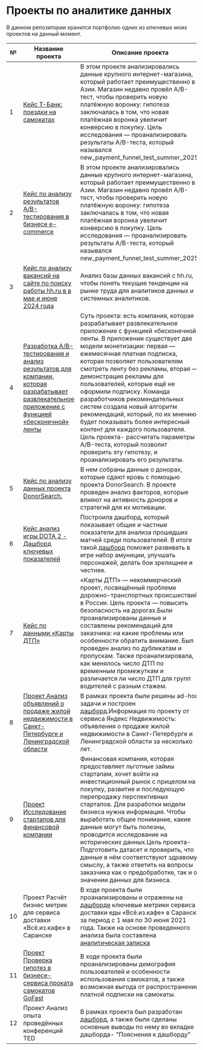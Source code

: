 # Проекты по аналитике данных
В данном репозитории хранится портфолио одних из ключевых моих проектов на данный момент.



№|Название проекта|Описание проекта|Инструменты и библиотеки
-|----------------|----------------|---------------------------------------
1|[Кейс Т-Банк: поездки на самокатах](T-bank_case_EDA_scooter_rides_by_Alena_Kuptcova.ipynb) |В этом проекте анализировались данные крупного интернет-магазина, который работает преимущественно в Азии. Магазин недавно провёл А/B-тест, чтобы проверить новую платёжную воронку: гипотеза заключалась в том, что новая платёжная воронка увеличит конверсию в покупку. Цель исследования — проанализировать результаты А/B-теста, который назывался new_payment_funnel_test_summer_2025.|pandas, matplotlib.pyplot, seaborn
2|[Кейс по анализу результатов A/B-тестирования в бизнесе e-commerce](https://github.com/Alena-Kuptcova/alena_kuptcova-data-analytics-portfolio/blob/main/A%20B%20test%20case%20e-commerce.ipynb) |В этом проекте анализировались данные крупного интернет-магазина, который работает преимущественно в Азии. Магазин недавно провёл А/B-тест, чтобы проверить новую платёжную воронку: гипотеза заключалась в том, что новая платёжная воронка увеличит конверсию в покупку. Цель исследования — проанализировать результаты А/B-теста, который назывался new_payment_funnel_test_summer_2025.|pandas, matplotlib.pyplot, math,scipy.stats,statsmodels.stats.proportion 
3|[Кейс по анализу вакансий на сайте по поиску работы hh.ru в в мае и июне 2024 года](https://github.com/Alena-Kuptcova/alena_kuptcova-data-analytics-portfolio/blob/main/vacancies_analysis.sql) |Анализ базы данных вакансий с hh.ru, чтобы понять текущие тенденции на рынке труда для аналитиков данных и системных аналитиков.|SQL
4|[Разработка A/B-тестирования и анализ результатов для компании, которая разрабатывает развлекательное приложение с функцией «бесконечной» ленты](https://github.com/Alena-Kuptcova/alena_kuptcova-data-analytics-portfolio/blob/main/Project%20A%20B%20test%20entertainment%20app%20.ipynb)|Суть проекта: есть компания, которая разрабатывает развлекательное приложение с функцией «бесконечной» ленты. В приложении существует две модели монетизации: первая — ежемесячная платная подписка, которая позволяет пользователям смотреть ленту без рекламы, вторая — демонстрация рекламы для пользователей, которые ещё не оформили подписку. Команда разработчиков рекомендательных систем создала новый алгоритм рекомендаций, который, по их мнению, будет показывать более интересный контент для каждого пользователя. Цель проекта- рассчитать параметры A/B-теста, который позволит проверить эту гипотезу, и проанализировать его результаты.|pandas, matplotlib.pyplot, math,scipy.stats,statsmodels.stats.proportion 
5|[Кейс по анализу данных проекта DonorSearch.](https://github.com/Alena-Kuptcova/alena_kuptcova-data-analytics-portfolio/blob/main/Donor_search.sql)|В нем собраны данные о донорах, которые сдают кровь с помощью проекта DonorSearch. В проекте проведен анализ факторов, которые влияют на активность доноров и стратегий для их мотивации.|SQL
6|[Кейс анализ игры DOTA 2 - Дашборд ключевых показателей](https://datalens.yandex/xnjj7wsv92fej)| Построила дашборд, который показывает общие и частные показатели для анализа прошедших матчей среди пользователей. В итоге такой [дашборд](https://datalens.yandex/xnjj7wsv92fej) поможет развивать в игре набор амуниции, улучшать персонажей, делать бои зрелищнее и честнее.|datalens.yandex
7|[Кейс по данными «Карты ДТП»](https://github.com/Alena-Kuptcova/alena_kuptcova-data-analytics-portfolio/blob/main/kartu-dtp-analysis.ipynb)|«Карты ДТП» — некоммерческий проект, посвящённый проблеме дорожно-транспортных происшествий в России. Цель проекта — повысить безопасность на дорогах.Были проанализированы данные и составлены рекомендаций для заказчика: на какие проблемы или особенности обратить внимание. Был проведен анализ по дубликатам и пропускам. Также проанализировала, как менялось число ДТП по временным промежуткам и различается ли число ДТП для групп водителей с разным стажем.|pandas,datetime
8|[Проект Анализ объявлений о продаже жилой недвижимости в Санкт-Петербурге и Ленинградской области](https://github.com/Alena-Kuptcova/alena_kuptcova-data-analytics-portfolio/blob/main/real_estate.sql) |В рамках проекта были решены ad-hoc задачи и построен [дашборд](https://datalens.yandex/e4uy3cwk22kc0).Информация по проекту от сервиса Яндекс Недвижимость: объявления о продаже жилой недвижимости в Санкт-Петербурге и Ленинградской области за несколько лет.|datalens.yandex, SQL
9|[Проект Исследование стартапов для финансовой компании](https://github.com/Alena-Kuptcova/alena_kuptcova-data-analytics-portfolio/blob/main/startups_project.ipynb)| Финансовая компания, которая предоставляет льготные займы стартапам, хочет войти на инвестиционный рынок с прицелом на покупку, развитие и последующую перепродажу перспективных стартапов. Для разработки модели бизнеса нужна информация. Чтобы выработать общее понимание, какие данные могут быть полезны, проводится исследование на исторических данных.Цель проекта-Подготовить датасет и проверить, что данные в нём соответствуют здравому смыслу, а также ответить на вопросы заказчика как о предобработке, так и о значении данных для бизнеса.|pandas,seaborn, matplotlib.pyplot,numpy 
10|Проект Расчёт бизнес метрик для сервиса доставки «Всё.из.кафе» в Саранске|В ходе проекта были проанализированы и отражены на [дашборде](https://datalens.yandex/z6wsse69440el) ключевые метрики сервиса доставки еды «Всё.из.кафе» в Саранске за период с 1 мая по 30 июня 2021 года. Также на основе проведенного анализа была составлена [аналитическая записка](https://github.com/Alena-Kuptcova/alena_kuptcova-data-analytics-portfolio/blob/main/delivery_service_food_project.pdf)|datalens.yandex, SQL
11|[Проект Проверка гипотез в бизнесе-сервиса проката самокатов GoFast](https://github.com/Alena-Kuptcova/alena_kuptcova-data-analytics-portfolio/blob/main/project_hypotheses.ipynb) |В ходе проекта были проанализированы демография пользователей и особенности использования самокатов, а также возможная выгода от распространения платной подписки на самокаты.|pandas,matplotlib.pyplot,scipy.stats
12|Проект Анализ опыта проведённых конференций TED| В рамках проекта был разработан [дашборд](https://datalens.yandex/1pn5l6gmh82yn), а также были сделаны основные выводы по нему во вкладке дашборда- "Пояснения к дашборду"|datalens.yandex

